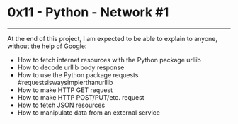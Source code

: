 # 0x11 - Python - Network #1
----
At the end of this project, I am expected to be able to explain to anyone, without the help of Google:

* How to fetch internet resources with the Python package urllib
* How to decode urllib body response
* How to use the Python package requests #requestsiswaysimplerthanurllib
* How to make HTTP GET request
* How to make HTTP POST/PUT/etc. request
* How to fetch JSON resources
* How to manipulate data from an external service
